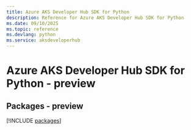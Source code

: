 ```yaml
---
title: Azure AKS Developer Hub SDK for Python
description: Reference for Azure AKS Developer Hub SDK for Python
ms.date: 09/10/2025
ms.topic: reference
ms.devlang: python
ms.service: aksdeveloperhub
---
```

# Azure AKS Developer Hub SDK for Python - preview
## Packages - preview
[!INCLUDE [packages](aks-developer-hub-index.md)]
